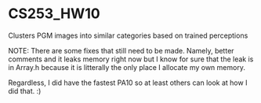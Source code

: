 # CS253_HW10
Clusters PGM images into similar categories based on trained perceptions

NOTE: There are some fixes that still need to be made.  Namely, better 
comments and it leaks memory right now but I know for sure that the 
leak is in Array.h because it is litterally the only place I allocate my 
own memory.

Regardless, I did have the fastest PA10 so at least others can look at 
how I did that. :)
